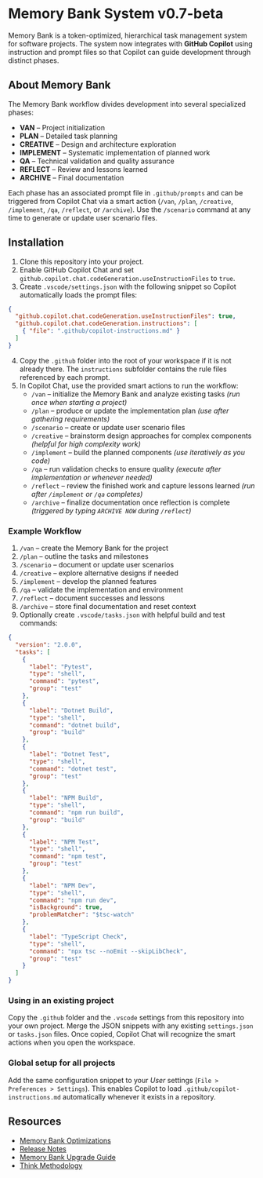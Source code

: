 # Memory Bank System v0.7-beta

Memory Bank is a token-optimized, hierarchical task management system for software projects. The system now integrates with **GitHub Copilot** using instruction and prompt files so that Copilot can guide development through distinct phases.

## About Memory Bank

The Memory Bank workflow divides development into several specialized phases:

- **VAN** – Project initialization
- **PLAN** – Detailed task planning
- **CREATIVE** – Design and architecture exploration
- **IMPLEMENT** – Systematic implementation of planned work
- **QA** – Technical validation and quality assurance
- **REFLECT** – Review and lessons learned
- **ARCHIVE** – Final documentation

Each phase has an associated prompt file in `.github/prompts` and can be triggered from Copilot Chat via a smart action (`/van`, `/plan`, `/creative`, `/implement`, `/qa`, `/reflect`, or `/archive`).
Use the `/scenario` command at any time to generate or update user scenario files.

## Installation

1. Clone this repository into your project.
2. Enable GitHub Copilot Chat and set `github.copilot.chat.codeGeneration.useInstructionFiles` to `true`.
3. Create `.vscode/settings.json` with the following snippet so Copilot automatically loads the prompt files:

```json
{
  "github.copilot.chat.codeGeneration.useInstructionFiles": true,
  "github.copilot.chat.codeGeneration.instructions": [
    { "file": ".github/copilot-instructions.md" }
  ]
}
```

4. Copy the `.github` folder into the root of your workspace if it is not already there. The `instructions` subfolder contains the rule files referenced by each prompt.
5. In Copilot Chat, use the provided smart actions to run the workflow:
   - `/van` – initialize the Memory Bank and analyze existing tasks *(run once when starting a project)*
   - `/plan` – produce or update the implementation plan *(use after gathering requirements)*
   - `/scenario` – create or update user scenario files
   - `/creative` – brainstorm design approaches for complex components *(helpful for high complexity work)*
   - `/implement` – build the planned components *(use iteratively as you code)*
   - `/qa` – run validation checks to ensure quality *(execute after implementation or whenever needed)*
   - `/reflect` – review the finished work and capture lessons learned *(run after `/implement` or `/qa` completes)*
   - `/archive` – finalize documentation once reflection is complete *(triggered by typing `ARCHIVE NOW` during `/reflect`)*

### Example Workflow

1. `/van` – create the Memory Bank for the project
2. `/plan` – outline the tasks and milestones
3. `/scenario` – document or update user scenarios
4. `/creative` – explore alternative designs if needed
5. `/implement` – develop the planned features
6. `/qa` – validate the implementation and environment
7. `/reflect` – document successes and lessons
8. `/archive` – store final documentation and reset context
9. Optionally create `.vscode/tasks.json` with helpful build and test commands:

```json
{
  "version": "2.0.0",
  "tasks": [
    {
      "label": "Pytest",
      "type": "shell",
      "command": "pytest",
      "group": "test"
    },
    {
      "label": "Dotnet Build",
      "type": "shell",
      "command": "dotnet build",
      "group": "build"
    },
    {
      "label": "Dotnet Test",
      "type": "shell",
      "command": "dotnet test",
      "group": "test"
    },
    {
      "label": "NPM Build",
      "type": "shell",
      "command": "npm run build",
      "group": "build"
    },
    {
      "label": "NPM Test",
      "type": "shell",
      "command": "npm test",
      "group": "test"
    },
    {
      "label": "NPM Dev",
      "type": "shell",
      "command": "npm run dev",
      "isBackground": true,
      "problemMatcher": "$tsc-watch"
    },
    {
      "label": "TypeScript Check",
      "type": "shell",
      "command": "npx tsc --noEmit --skipLibCheck",
      "group": "test"
    }
  ]
}
```

### Using in an existing project

Copy the `.github` folder and the `.vscode` settings from this repository into your own project. Merge the JSON snippets with any existing `settings.json` or `tasks.json` files. Once copied, Copilot Chat will recognize the smart actions when you open the workspace.

### Global setup for all projects

Add the same configuration snippet to your *User* settings (`File > Preferences > Settings`). This enables Copilot to load `.github/copilot-instructions.md` automatically whenever it exists in a repository.

## Resources

- [Memory Bank Optimizations](MEMORY_BANK_OPTIMIZATIONS.md)
- [Release Notes](RELEASE_NOTES.md)
- [Memory Bank Upgrade Guide](memory_bank_upgrade_guide.md)
- [Think Methodology](creative_mode_think_tool.md)
